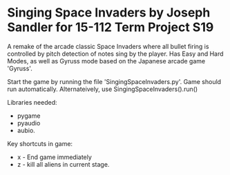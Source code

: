 # Singing Space Invaders by Joseph Sandler for 15-112 Term Project S19

A remake of the arcade classic Space Invaders where all bullet firing is controlled by pitch detection of notes sing by the player.
Has Easy and Hard Modes, as well as Gyruss mode based on the Japanese arcade game 'Gyruss'.

Start the game by running the file 'SingingSpaceInvaders.py'. Game should run automatically. Alternateively, use
SingingSpaceInvaders().run()

Libraries needed: 
* pygame
* pyaudio
* aubio.

Key shortcuts in game:
* x - End game immediately
* z - kill all aliens in current stage.
